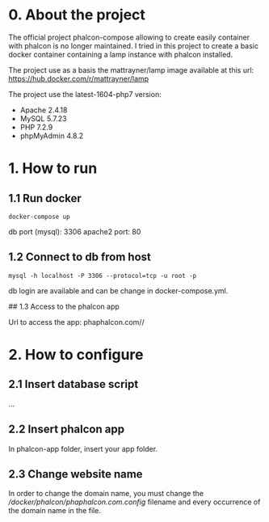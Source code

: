 
# 0. About the project

The official project phalcon-compose allowing to create easily container with phalcon is no longer maintained. I tried in this project to create a basic docker container containing a lamp instance with phalcon installed.

The project use as a basis the mattrayner/lamp image available at this url:
https://hub.docker.com/r/mattrayner/lamp

The project use the latest-1604-php7 version:
- Apache 	2.4.18
- MySQL 	5.7.23
- PHP 	7.2.9
- phpMyAdmin 	4.8.2

# 1. How to run

## 1.1 Run docker
```
docker-compose up
```
db port (mysql): 3306
apache2 port: 80

## 1.2 Connect to db from host
```
mysql -h localhost -P 3306 --protocol=tcp -u root -p
```
db login are available and can be change in docker-compose.yml.

## 1.3 Access to the phalcon app

Url to access the app:
phaphalcon.com/<appName>/

# 2. How to configure

## 2.1 Insert database script
...

## 2.2 Insert phalcon app
In phalcon-app folder, insert your app folder.

## 2.3 Change website name
In order to change the domain name, you must change the */docker/phalcon/phaphalcon.com.config* filename and every occurrence of the domain name in the file.
